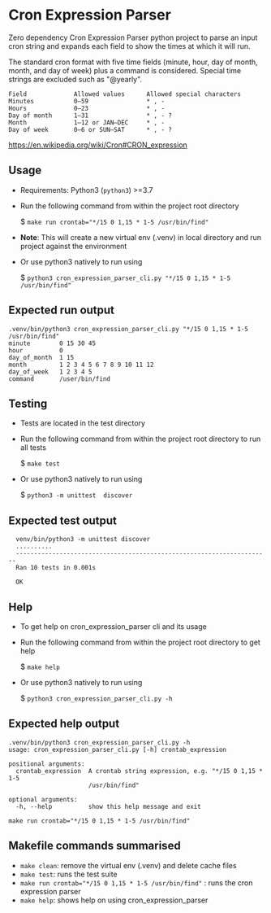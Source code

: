 # Cron Expression Parser

Zero dependency Cron Expression Parser python project to parse an input cron string and expands each field to show the
times at which it will run.

The standard cron format with five time fields (minute, hour, day of month, month, and day of week) plus a command is
considered. Special time strings are excluded such as "@yearly".

```
Field	          Allowed values      Allowed special characters	
Minutes     	  0–59	              * , -
Hours	          0–23	              * , -
Day of month	  1–31	              * , - ?
Month	          1–12 or JAN–DEC     * , -
Day of week       0–6 or SUN–SAT      * , - ? 
```

https://en.wikipedia.org/wiki/Cron#CRON_expression

## Usage

- Requirements: Python3 (`python3`) >=3.7
- Run the following command from within the project root directory

  $ `make run crontab="*/15 0 1,15 * 1-5 /usr/bin/find"`
- **Note**: This will create a new virtual env (.venv) in local directory and run project against the environment
- Or use python3 natively to run using

  $ `python3 cron_expression_parser_cli.py "*/15 0 1,15 * 1-5 /usr/bin/find"`

## Expected run output

    .venv/bin/python3 cron_expression_parser_cli.py "*/15 0 1,15 * 1-5 /usr/bin/find"
    minute        0 15 30 45
    hour          0
    day_of_month  1 15
    month         1 2 3 4 5 6 7 8 9 10 11 12
    day_of_week   1 2 3 4 5
    command       /user/bin/find

## Testing

- Tests are located in the test directory
- Run the following command from within the project root directory to run all tests

  $ `make test`

- Or use python3 natively to run using

  $ `python3 -m unittest  discover`

## Expected test output

  ```
    venv/bin/python3 -m unittest discover
    ..........
    ----------------------------------------------------------------------
    Ran 10 tests in 0.001s
    
    OK
```

## Help

- To get help on cron_expression_parser cli and its usage
- Run the following command from within the project root directory to get help

  $ `make help`
- Or use python3 natively to run using

  $ `python3 cron_expression_parser_cli.py -h`

## Expected help output

```
.venv/bin/python3 cron_expression_parser_cli.py -h
usage: cron_expression_parser_cli.py [-h] crontab_expression

positional arguments:
  crontab_expression  A crontab string expression, e.g. "*/15 0 1,15 * 1-5
                      /usr/bin/find"

optional arguments:
  -h, --help          show this help message and exit

make run crontab="*/15 0 1,15 * 1-5 /usr/bin/find"

```

## Makefile commands summarised

- `make clean`: remove the virtual env (.venv) and delete cache files
- `make test`:  runs the test suite
- `make run crontab="*/15 0 1,15 * 1-5 /usr/bin/find"` : runs the cron expression parser
- `make help`:  shows help on using cron_expression_parser

